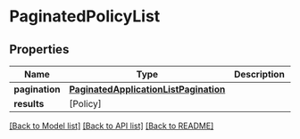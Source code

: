 # PaginatedPolicyList

## Properties
Name | Type | Description | Notes
------------ | ------------- | ------------- | -------------
**pagination** | [**PaginatedApplicationListPagination**](PaginatedApplicationListPagination.md) |  | 
**results** | [Policy] |  | 

[[Back to Model list]](../README.md#documentation-for-models) [[Back to API list]](../README.md#documentation-for-api-endpoints) [[Back to README]](../README.md)


